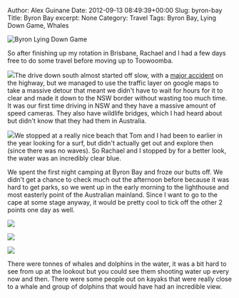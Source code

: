 Author: Alex Guinane
Date: 2012-09-13 08:49:39+00:00
Slug: byron-bay
Title: Byron Bay
excerpt: None
Category: Travel
Tags: Byron Bay, Lying Down Game, Whales

![Byron Lying Down Game](/images/2012/2012-09-13-byron-bay/p1100787.jpg)

So after finishing up my rotation in Brisbane, Rachael and I had a few days free to do some travel before moving up to Toowoomba.

[![](/images/2012/2012-09-13-byron-bay/p1100903.jpg)](http://alexguinane.files.wordpress.com/2012/09/p1100903.jpg)The drive down south almost started off slow, with a [major accident](http://www.couriermail.com.au/news/drink-driver-allegedly-behind-tourist-bus-crash-on-the-pacific-highway/story-e6freon6-1226453113271) on the highway, but we managed to use the traffic layer on google maps to take a massive detour that meant we didn't have to wait for hours for it to clear and made it down to the NSW border without wasting too much time. It was our first time driving in NSW and they have a massive amount of speed cameras. They also have wildlife bridges, which I had heard about but didn't know that they had them in Australia.

[![](/images/2012/2012-09-13-byron-bay/p11007281.jpg)](http://alexguinane.files.wordpress.com/2012/09/p11007281.jpg)We stopped at a really nice beach that Tom and I had been to earlier in the year looking for a surf, but didn't actually get out and explore then (since there was no waves). So Rachael and I stopped by for a better look, the water was an incredibly clear blue.

We spent the first night camping at Byron Bay and froze our butts off. We didn't get a chance to check much out the afternoon before because it was hard to get parks, so we went up in the early morning to the lighthouse and most easterly point of the Australian mainland. Since I want to go to the cape at some stage anyway, it would be pretty cool to tick off the other 2 points one day as well.

[![](/images/2012/2012-09-13-byron-bay/AustraliaMap_Extremities.PNG)](/images/2012/2012-09-13-byron-bay/AustraliaMap_Extremities.PNG)

[![](/images/2012/2012-09-13-byron-bay/p1100771.jpg)](http://alexguinane.files.wordpress.com/2012/09/p1100771.jpg)

[![](/images/2012/2012-09-13-byron-bay/p1100778.jpg)](http://alexguinane.files.wordpress.com/2012/09/p1100778.jpg)

There were tonnes of whales and dolphins in the water, it was a bit hard to see from up at the lookout but you could see them shooting water up every now and then. There were some people out on kayaks that were really close to a whale and group of dolphins that would have had an incredible view.
